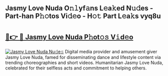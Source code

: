 ## Jasmy Love Nuda O𝚗𝚕yf𝚊ns L𝚎a𝚔ed N𝚞𝚍es - Part-han P𝚑𝚘tos Vi𝚍𝚎o - H𝚘𝚝 Part L𝚎a𝚔s vyq8u

# <h2><a href="http://kfcwgx.oniu.top/?m=Jasmy+Love+Nuda">🔗👉 🔴 Jasmy Love Nuda P𝚑ot𝚘𝚜 V𝚒d𝚎o</a></h2>

[![Jasmy Love Nuda Nu𝚍e𝚜](https://i.imgur.com/0qMVB7G.gif)](http://kfcwgx.oniu.top/?m=Jasmy+Love+Nuda)
Digital media provider and amusement giver Jasmy Love Nuda, famed for disseminating dance and lifestyle content via trending choreographies and short videos. Humanitarian Jasmy Love Nuda, celebrated for their selfless acts and commitment to helping others.  
